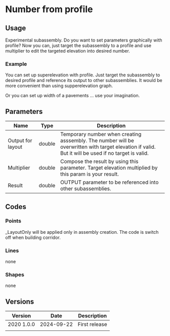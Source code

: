 # Number from profile

## Usage

Experimental subassembly. Do you want to set parameters graphically with profile? Now you can, just target the subassembly to a profile and use multiplier to edit the targeted elevation into desired number.

### Example

You can set up superelevation with profile. Just target the subassembly to desired profile and reference its output to other subassemblies. It would be more convenient than using supperelevation graph.

Or you can set up width of a pavements ... use your imagination.

## Parameters

| Name              | Type   | Description                                                                                                                                         |
| ----------------- | ------ | --------------------------------------------------------------------------------------------------------------------------------------------------- |
| Output for layout | double | Temporary number when creating asssembly. The number will be overwritten with target elevation if valid. But it will be used if no target is valid. |
| Multiplier        | double | Compose the result by using this parameter. Target elevation multiplied by this param is your result.                                               |
| Result            | double | OUTPUT parameter to be referenced into other subassemblies.                                                                                         |

## Codes

### Points

\_LayoutOnly will be applied only in assembly creation. The code is switch off when building corridor.

### Lines

none

### Shapes

none

## Versions

| Version    | Date       | Description   |
| ---------- | ---------- | ------------- |
| 2020 1.0.0 | 2024-09-22 | First release |
|            |            |               |
